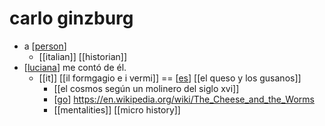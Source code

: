 # carlo ginzburg

- a [[person]]
  - [[italian]] [[historian]]
- [[luciana]] me contó de él.
  - [[it]] [[il formgagio e i vermi]] == [[es]] [[el queso y los gusanos]]
    - [[el cosmos según un molinero del siglo xvi]]
    - [[go]] https://en.wikipedia.org/wiki/The_Cheese_and_the_Worms
    - [[mentalities]] [[micro history]]


[//begin]: # "Autogenerated link references for markdown compatibility"
[person]: person "Person"
[luciana]: luciana "Luciana"
[es]: es "Es"
[go]: go "Go"
[//end]: # "Autogenerated link references"
